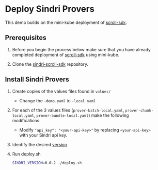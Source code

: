 # Deploy Sindri Provers

This demo builds on the mini-kube deployment of [scroll-sdk](https://scroll-sdk-init.docs.scroll.xyz/en/sdk/guides/devnet-deployment/).


## Prerequisites

1. Before you begin the process below make sure that you have already completed deployment of [scroll-sdk](https://scroll-sdk-init.docs.scroll.xyz/en/sdk/guides/devnet-deployment/) using mini-kube.

2. Clone the [sindri-scroll-sdk](https://github.com/Sindri-Labs/sindri-scroll-sdk) repository.


## Install Sindri Provers

1. Create copies of the values files found in `values/`
   - Change the `-demo.yaml` to `-local.yaml`

2. For each of the 3 values files (`prover-batch-local.yaml`, `prover-chunk-local.yaml`, `prover-bundle-local.yaml`) make the following modifications:
   - Modify `"api_key": "<your-api-key>"` by replacing `<your-api-key>` with your Sindri api key.

3. Identify the desired [version](https://github.com/Sindri-Labs/sindri-scroll-sdk/pkgs/container/sindri-scroll-sdk%2Fhelm%2Fscroll-proving-sindri)

4. Run deploy.sh
   ```bash
   SINDRI_VERSION=0.0.2 ./deploy.sh
   ```
